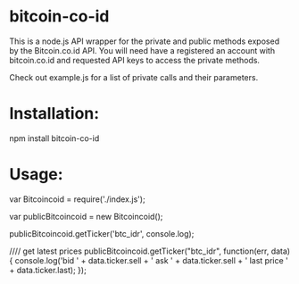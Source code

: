 # bitcoin-co-id

This is a node.js API wrapper for the private and public methods exposed by the Bitcoin.co.id API. You will need have a registered an account with bitcoin.co.id and requested API keys to access the private methods.

Check out example.js for a list of private calls and their parameters.

# Installation:

npm install bitcoin-co-id

# Usage:

var Bitcoincoid = require('./index.js');

var publicBitcoincoid = new Bitcoincoid();

publicBitcoincoid.getTicker('btc_idr', console.log);

//// get latest prices
publicBitcoincoid.getTicker("btc_idr", function(err, data)
{
    console.log('bid ' + data.ticker.sell + ' ask ' + data.ticker.sell + ' last price ' + data.ticker.last);
});

